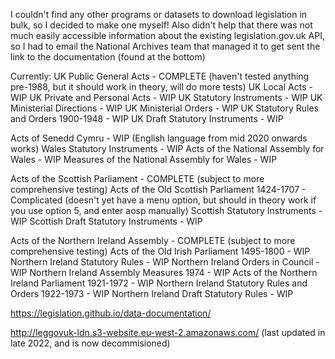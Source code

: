 I couldn't find any other programs or datasets to download legislation in bulk, so I decided to make one myself!
Also didn't help that there was not much easily accessible information about the existing legislation.gov.uk API, so I had to email the National Archives team that managed it to get sent the link to the documentation (found at the bottom)

Currently:
  UK Public General Acts - COMPLETE (haven't tested anything pre-1988, but it should work in theory, will do more tests)
  UK Local Acts - WIP
  UK Private and Personal Acts - WIP
  UK Statutory Instruments - WIP
  UK Ministerial Directions - WIP
  UK Ministerial Orders - WIP
  UK Statutory Rules and Orders 1900-1948 - WIP
  UK Draft Statutory Instruments - WIP

  Acts of Senedd Cymru -  WIP (English language from mid 2020 onwards works)
  Wales Statutory Instruments - WIP
  Acts of the National Assembly for Wales - WIP
  Measures of the National Assembly for Wales - WIP

  Acts of the Scottish Parliament - COMPLETE (subject to more comprehensive testing)
  Acts of the Old Scottish Parliament 1424-1707 - Complicated (doesn't yet have a menu option, but should in theory work if you use option 5, and enter aosp manually)
  Scottish Statutory Instruments - WIP
  Scottish Draft Statutory Instruments - WIP

  Acts of the Northern Ireland Assembly - COMPLETE (subject to more comprehensive testing)
  Acts of the Old Irish Parliament 1495-1800 - WIP
  Northern Ireland Statutory Rules - WIP
  Northern Ireland Orders in Council - WIP
  Northern Ireland Assembly Measures 1974 - WIP
  Acts of the Northern Ireland Parliament 1921-1972 - WIP
  Northern Ireland Statutory Rules and Orders 1922-1973 - WIP
  Northern Ireland Draft Statutory Rules - WIP

https://legislation.github.io/data-documentation/

http://leggovuk-ldn.s3-website.eu-west-2.amazonaws.com/ (last updated in late 2022, and is now decommisioned)
